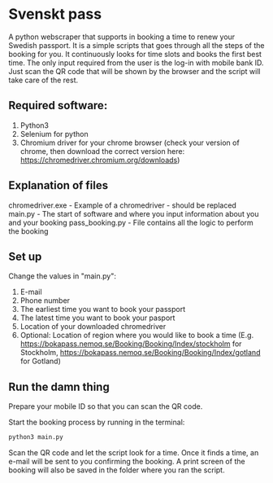 # Svenskt pass
A python webscraper that supports in booking a time to renew your Swedish passport. It is a simple scripts that goes through all the steps of the booking for you. It continuously looks for time slots and books the first best time. The only input required from the user is the log-in with mobile bank ID. Just scan the QR code that will be shown by the browser and the script will take care of the rest.

## Required software:
1. Python3
2. Selenium for python
3. Chromium driver for your chrome browser (check your version of chrome, then download the correct version here: https://chromedriver.chromium.org/downloads)

## Explanation of files
chromedriver.exe - Example of a chromedriver - should be replaced
main.py - The start of software and where you input information about you and your booking
pass_booking.py - File contains all the logic to perform the booking

## Set up
Change the values in "main.py":
1) E-mail
2) Phone number
3) The earliest time you want to book your passport
4) The latest time you want to book your pasport
5) Location of your downloaded chromedriver
6) Optional: Location of region where you would like to book a time (E.g. https://bokapass.nemoq.se/Booking/Booking/Index/stockholm for Stockholm, https://bokapass.nemoq.se/Booking/Booking/Index/gotland for Gotland)

## Run the damn thing
Prepare your mobile ID so that you can scan the QR code.

Start the booking process by running in the terminal:
```python
python3 main.py
```

Scan the QR code and let the script look for a time. Once it finds a time, an e-mail will be sent to you confirming the booking. A print screen of the booking will also be saved in the folder where you ran the script.
